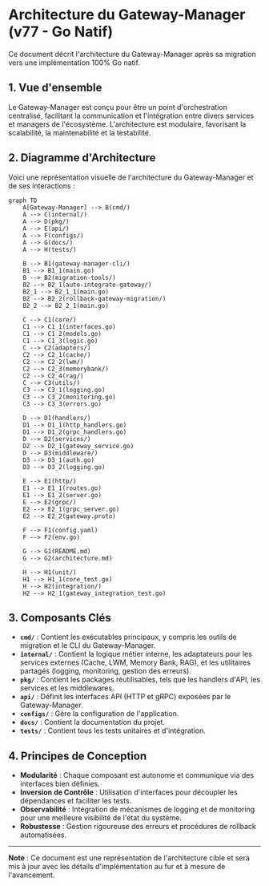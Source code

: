 # Architecture du Gateway-Manager (v77 - Go Natif)

Ce document décrit l'architecture du Gateway-Manager après sa migration vers une implémentation 100% Go natif.

## 1. Vue d'ensemble

Le Gateway-Manager est conçu pour être un point d'orchestration centralisé, facilitant la communication et l'intégration entre divers services et managers de l'écosystème. L'architecture est modulaire, favorisant la scalabilité, la maintenabilité et la testabilité.

## 2. Diagramme d'Architecture

Voici une représentation visuelle de l'architecture du Gateway-Manager et de ses interactions :

```mermaid
graph TD
    A[Gateway-Manager] --> B(cmd/)
    A --> C(internal/)
    A --> D(pkg/)
    A --> E(api/)
    A --> F(configs/)
    A --> G(docs/)
    A --> H(tests/)

    B --> B1(gateway-manager-cli/)
    B1 --> B1_1(main.go)
    B --> B2(migration-tools/)
    B2 --> B2_1(auto-integrate-gateway/)
    B2_1 --> B2_1_1(main.go)
    B2 --> B2_2(rollback-gateway-migration/)
    B2_2 --> B2_2_1(main.go)

    C --> C1(core/)
    C1 --> C1_1(interfaces.go)
    C1 --> C1_2(models.go)
    C1 --> C1_3(logic.go)
    C --> C2(adapters/)
    C2 --> C2_1(cache/)
    C2 --> C2_2(lwm/)
    C2 --> C2_3(memorybank/)
    C2 --> C2_4(rag/)
    C --> C3(utils/)
    C3 --> C3_1(logging.go)
    C3 --> C3_2(monitoring.go)
    C3 --> C3_3(errors.go)

    D --> D1(handlers/)
    D1 --> D1_1(http_handlers.go)
    D1 --> D1_2(grpc_handlers.go)
    D --> D2(services/)
    D2 --> D2_1(gateway_service.go)
    D --> D3(middleware/)
    D3 --> D3_1(auth.go)
    D3 --> D3_2(logging.go)

    E --> E1(http/)
    E1 --> E1_1(routes.go)
    E1 --> E1_2(server.go)
    E --> E2(grpc/)
    E2 --> E2_1(grpc_server.go)
    E2 --> E2_2(gateway.proto)

    F --> F1(config.yaml)
    F --> F2(env.go)

    G --> G1(README.md)
    G --> G2(architecture.md)

    H --> H1(unit/)
    H1 --> H1_1(core_test.go)
    H --> H2(integration/)
    H2 --> H2_1(gateway_integration_test.go)
```

## 3. Composants Clés

*   **`cmd/`** : Contient les exécutables principaux, y compris les outils de migration et le CLI du Gateway-Manager.
*   **`internal/`** : Contient la logique métier interne, les adaptateurs pour les services externes (Cache, LWM, Memory Bank, RAG), et les utilitaires partagés (logging, monitoring, gestion des erreurs).
*   **`pkg/`** : Contient les packages réutilisables, tels que les handlers d'API, les services et les middlewares.
*   **`api/`** : Définit les interfaces API (HTTP et gRPC) exposées par le Gateway-Manager.
*   **`configs/`** : Gère la configuration de l'application.
*   **`docs/`** : Contient la documentation du projet.
*   **`tests/`** : Contient tous les tests unitaires et d'intégration.

## 4. Principes de Conception

*   **Modularité** : Chaque composant est autonome et communique via des interfaces bien définies.
*   **Inversion de Contrôle** : Utilisation d'interfaces pour découpler les dépendances et faciliter les tests.
*   **Observabilité** : Intégration de mécanismes de logging et de monitoring pour une meilleure visibilité de l'état du système.
*   **Robustesse** : Gestion rigoureuse des erreurs et procédures de rollback automatisées.

---

**Note** : Ce document est une représentation de l'architecture cible et sera mis à jour avec les détails d'implémentation au fur et à mesure de l'avancement.
